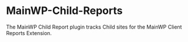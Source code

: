 # MainWP-Child-Reports
 The MainWP Child Report plugin tracks Child sites for the MainWP Client Reports Extension. 
